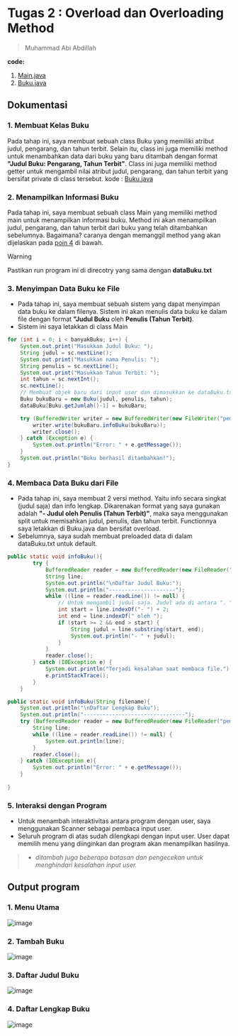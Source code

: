 # Tugas 2 : Overload dan Overloading Method
> Muhammad Abi Abdillah

**code:**
1. [Main.java](./Main.java)
2. [Buku.java](./.java)

## Dokumentasi
### 1. Membuat Kelas Buku
Pada tahap ini, saya membuat sebuah class Buku yang memiliki atribut judul, pengarang, dan tahun terbit. Selain itu, class ini juga memiliki method untuk menambahkan data dari buku yang baru ditambah dengan format **"Judul Buku: Pengarang, Tahun Terbit"**. Class ini juga memiliki method getter untuk mengambil nilai atribut judul, pengarang, dan tahun terbit yang bersifat private di class tersebut.
kode : [Buku.java](./Buku.java)

### 2. Menampilkan Informasi Buku
Pada tahap ini, saya membuat sebuah class Main yang memiliki method main untuk menampilkan informasi buku. Method ini akan menampilkan judul, pengarang, dan tahun terbit dari buku yang telah ditambahkan sebelumnya. Bagaimana? caranya dengan memanggil method yang akan dijelaskan pada [poin 4](#4-membaca-data-buku-dari-file) di bawah.
> [!WARNING]  
> Pastikan run program ini di direcotry yang sama dengan **dataBuku.txt**

### 3. Menyimpan Data Buku ke File
- Pada tahap ini, saya membuat sebuah sistem yang dapat menyimpan data buku ke dalam filenya. Sistem ini akan menulis data buku ke dalam file dengan format **"Judul Buku** oleh **Penulis (Tahun Terbit)**.
- Sistem ini saya letakkan di class Main
```java
for (int i = 0; i < banyakBuku; i++) {
    System.out.print("Masukkan Judul Buku: ");
    String judul = sc.nextLine();
    System.out.print("Masukkan nama Penulis: ");
    String penulis = sc.nextLine();
    System.out.print("Masukkan Tahun Terbit: ");
    int tahun = sc.nextInt();
    sc.nextLine();
    // Membuat objek baru dari input user dan dimasukkan ke dataBuku.txt
    Buku bukuBaru = new Buku(judul, penulis, tahun);
    dataBuku[Buku.getJumlah()-1] = bukuBaru;

    try (BufferedWriter writer = new BufferedWriter(new FileWriter("pemlanTugas3/dataBuku.txt", true))) {
        writer.write(bukuBaru.infoBuku(bukuBaru));
        writer.close();
    } catch (Exception e) { 
        System.out.println("Error: " + e.getMessage());
    }
    System.out.println("Buku berhasil ditambahkan!");
}
```
### 4. Membaca Data Buku dari File
- Pada tahap ini, saya membuat 2 versi method. Yaitu info secara singkat (judul saja) dan info lengkap. Dikarenakan format yang saya gunakan adalah **"- Judul oleh Penulis (Tahun Terbit)"**, maka saya menggunakan split untuk memisahkan judul, penulis, dan tahun terbit. Functionnya saya letakkan di Buku.java dan bersifat overload.
- Sebelumnya, saya sudah membuat preloaded data di dalam dataBuku.txt untuk default.
```java
public static void infoBuku(){
        try {
            BufferedReader reader = new BufferedReader(new FileReader("pemlanTugas3/dataBuku.txt"));
            String line;
            System.out.println("\nDaftar Judul Buku:");
            System.out.println("---------------------");
            while ((line = reader.readLine()) != null) {
                // Untuk mengambil judul saja. Judul ada di antara ". " dan "oleh"
                int start = line.indexOf("- ") + 2;
                int end = line.indexOf(" oleh ");
                if (start >= 2 && end > start) {
                    String judul = line.substring(start, end);
                    System.out.println("- " + judul);
                }
            }
            reader.close();
        } catch (IOException e) {
            System.out.println("Terjadi kesalahan saat membaca file.");
            e.printStackTrace();
        }
    }

public static void infoBuku(String filename){
    System.out.println("\nDaftar Lengkap Buku");
    System.out.println("--------------------------------");
    try (BufferedReader reader = new BufferedReader(new FileReader("pemlanTugas3/dataBuku.txt" ))){
        String line;
        while ((line = reader.readLine()) != null) {
            System.out.println(line);
        }
        reader.close();
    } catch (IOException e){
        System.out.println("Error: " + e.getMessage());
    }
    
}
```
### 5. Interaksi dengan Program
- Untuk menambah interaktivitas antara program dengan user, saya menggunakan Scanner sebagai pembaca input user.
- Seluruh program di atas sudah dilengkapi dengan input user. User dapat memilih menu yang diinginkan dan program akan menampilkan hasilnya.
> - *ditambah juga beberapa batasan dan pengecekan untuk menghindari kesalahan input user.*


## Output program
### 1. Menu Utama
![image](https://github.com/user-attachments/assets/8c906787-da97-4673-b15e-4836954aec29)

### 2. Tambah Buku
![image](https://github.com/user-attachments/assets/7f0cf9ef-68b4-4dfa-a371-8c7ebd33fe64)

### 3. Daftar Judul Buku
![image](https://github.com/user-attachments/assets/dd6df0d3-8c17-4f13-bc00-6a6ec687dacf)

### 4. Daftar Lengkap Buku
![image](https://github.com/user-attachments/assets/77f039b9-2b14-4fc6-8826-ff20926b5287)


